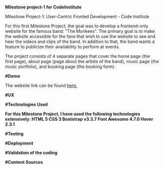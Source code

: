 <strong>Milestone project-1 for CodeInstitute</strong>

Milestone Project-1: User-Centric Fronted Development - Code Institute

For this first Milestone Project, the goal was to develop a frontend-only website for the famous band: "The Monkees". 
The primary goal is to make the website accessible for the fans that wish to use the website to see
and hear the videos and clips of the band. In addition to that, 
the band wants a feature to publicize their availability to perform at events.
 
The project consists of 4 separate pages that cover the home page (the first page), about page (page about the artists of the band),
music page (the music portfolio), and booking page (the booking form).

<strong>#Demo</strong>

The website link can be found <a href="../html/index.html">here.</a>

<strong>#UX</strong>

<strong>#Technologies Used<strong>

For this Milestone Project, I have used the following technologies extensively:
HTML 5
CSS 3
Bootstrap v3.3.7
Font Awesome 4.7.0
Hover 2.3.1

<strong>#Testing</strong>

<strong>#Deployment</strong>

<strong>#Validation of the coding</strong>

<strong>#Content Sources</strong>

